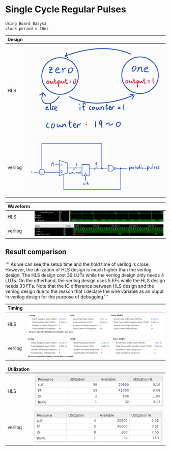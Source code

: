 # Single Cycle Regular Pulses

    Using Board Basys3
    clock period = 10ns

|Design||
|--|--|
|HLS|![Alt text](image-1.png)|
|verilog|![Alt text](image-5.png)|

|Waveform||
|--|--|
|HLS|![Alt text](image-7.png)|
|verilog|![Alt text](image-8.png)|

## Result comparison

''' As we can see,the setup time and the hold time of verilog is close. However, the utilization of HLS design is much higher than the verilog design. The HLS design cost 39 LUTs while the verilog design only needs 4 LUTs. On the otherhand, the verilog design uses 5 FFs while the HLS design needs 33 FFs. Note that the IO difference between HLS design and the verilog design due to the reason that I declare the wire variable as an ouput in verilog design for the purpose of debugging.'''

|Timing  |        |
|--------|--------|
|HLS     |![Alt text](image-6.png)|
|verilog |![Alt text](image-3.png)|

|Utilization|                        |
|--         |--                      |
|HLS        |![Alt text](image.png)  |
|verilog    |![Alt text](image-2.png)|

